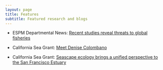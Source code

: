```yaml
---
layout: page
title: Features
subtitle: Featured research and blogs
---
```

- ESPM Departmental News: [Recent studies reveal threats to global fisheries](https://ourenvironment.berkeley.edu/news/2021/02/two-recent-studies-reveal-threats-global-fisheries)

- California Sea Grant: [Meet Denise Colombano](https://caseagrant.ucsd.edu/blogs/meet-denise-colombano-delta-science-fellow)

- California Sea Grant: [Seascape ecology brings a unified perspective to the San Francisco Estuary](https://caseagrant.ucsd.edu/blogs/seascape-ecology-brings-a-unified-perspective-to-the-san-francisco-estuary)

